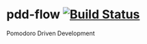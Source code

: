pdd-flow [![Build Status](https://travis-ci.com/GianpaMX/pdd-flow.svg?branch=master)](https://travis-ci.com/GianpaMX/pdd-flow)
========

Pomodoro Driven Development 
